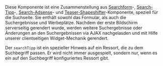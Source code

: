 Diese Komponente ist eine Zusammenstellung aus [Searchform](#searchform)-, [Search-Tipp](#search-tipp)-, [Search-Adsense](#search-adsense)- und [Teaser-Shapeshifter](#teaser-shapeshifter)-Komponente, speziell für die Suchseite. Sie enthält sowohl das Formular, als auch die Suchergebnisse und Werbeplätze. Nachdem der erste Bildschirm serverseitig gerendert wurde, werden weitere Suchergebnisse oder Änderungen an den Suchergebnissen via AJAX nachgelasden und mit Hilfe unserer clientseitigen Widget-Mechanik gerendert.

Der `searchTipp` ist ein spezieller Hinweis auf ein Ressort, die zu dem Suchbegriff passen. Er wird nicht immer ausgespielt, sondern nur, wenn es ein auf den Suchbegriff konfiguriertes Ressort gibt.